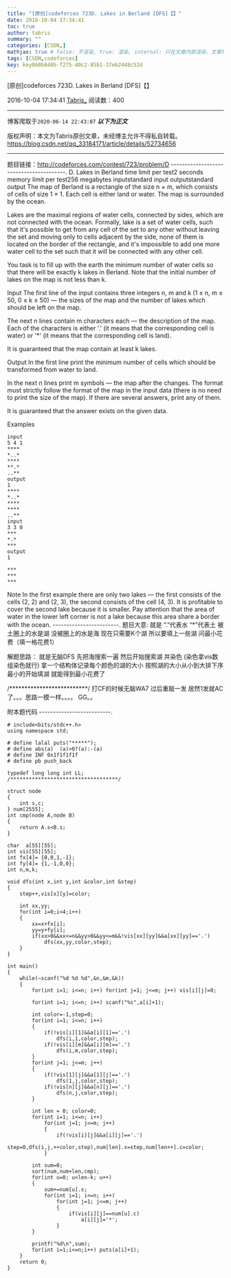 ```yaml
---
title: "[原创]codeforces 723D. Lakes in Berland [DFS]【】"
date: 2016-10-04 17:34:41
toc: true
author: tabris
summary: ""
categories: [CSDN,]
mathjax: true # false: 不渲染, true: 渲染, internal: 只在文章内部渲染，文章列表中不渲染
tags: [CSDN,codeforces]
key: key860b840b-f275-40c2-85b1-37eb2448c52d
---
```


[原创]codeforces 723D. Lakes in Berland [DFS]【】

2016-10-04 17:34:41  [Tabris_](https://me.csdn.net/qq_33184171) 阅读数：400

---

博客爬取于`2020-06-14 22:43:07`
***以下为正文***

版权声明：本文为Tabris原创文章，未经博主允许不得私自转载。
https://blog.csdn.net/qq_33184171/article/details/52734656

<!-- more -->

---

题目链接：http://codeforces.com/contest/723/problem/D
----------------------------------------.
D. Lakes in Berland
time limit per test2 seconds
memory limit per test256 megabytes
inputstandard input
outputstandard output
The map of Berland is a rectangle of the size n × m, which consists of cells of size 1 × 1. Each cell is either land or water. The map is surrounded by the ocean.

Lakes are the maximal regions of water cells, connected by sides, which are not connected with the ocean. Formally, lake is a set of water cells, such that it's possible to get from any cell of the set to any other without leaving the set and moving only to cells adjacent by the side, none of them is located on the border of the rectangle, and it's impossible to add one more water cell to the set such that it will be connected with any other cell.

You task is to fill up with the earth the minimum number of water cells so that there will be exactly k lakes in Berland. Note that the initial number of lakes on the map is not less than k.

Input
The first line of the input contains three integers n, m and k (1 ≤ n, m ≤ 50, 0 ≤ k ≤ 50) — the sizes of the map and the number of lakes which should be left on the map.

The next n lines contain m characters each — the description of the map. Each of the characters is either '.' (it means that the corresponding cell is water) or '*' (it means that the corresponding cell is land).

It is guaranteed that the map contain at least k lakes.

Output
In the first line print the minimum number of cells which should be transformed from water to land.

In the next n lines print m symbols — the map after the changes. The format must strictly follow the format of the map in the input data (there is no need to print the size of the map). If there are several answers, print any of them.

It is guaranteed that the answer exists on the given data.

Examples
```
input
5 4 1
****
*..*
****
**.*
..**
output
1
****
*..*
****
****
..**
input
3 3 0
***
*.*
***
output
1

***
***
***
```
Note
In the first example there are only two lakes — the first consists of the cells (2, 2) and (2, 3), the second consists of the cell (4, 3). It is profitable to cover the second lake because it is smaller. Pay attention that the area of water in the lower left corner is not a lake because this area share a border with the ocean.
------------------------.
题目大意:
就是  “.”代表水  “*”代表土
被土圈上的水是湖 没被圈上的水是海
现在只需要K个湖 所以要填上一些湖 问最小花费（填一格花费1）

解题思路：
就是无脑DFS
先把海搜索一遍 然后开始搜索湖 并染色 (染色拿vis数组染色就行)
拿一个结构体记录每个颜色的湖的大小 按照湖的大小从小到大排下序  最小的开始填湖 就能得到最小花费了


/**************************/
打CF的时候无脑WA7   过后重敲一发 居然1发就AC了。。。思路一模一样。。。。  GG。。

附本题代码
--------------------------.
```
# include<bits/stdc++.h>
using namespace std;

# define lalal puts("*****");
# define abs(a)  (a)>0?(a):-(a)
# define INF 0x1f1f1f1f
# define pb push_back

typedef long long int LL;
/***********************************/

struct node
{
    int s,c;
} num[2555];
int cmp(node A,node B)
{
    return A.s<B.s;
}

char  a[55][55];
int vis[55][55];
int fx[4]= {0,0,1,-1};
int fy[4]= {1,-1,0,0};
int n,m,k;

void dfs(int x,int y,int &color,int &step)
{
    step++,vis[x][y]=color;

    int xx,yy;
    for(int i=0;i<4;i++)
    {
        xx=x+fx[i];
        yy=y+fy[i];
        if(xx>0&&xx<=n&&yy>0&&yy<=m&&!vis[xx][yy]&&a[xx][yy]=='.')
            dfs(xx,yy,color,step);
    }
}

int main()
{
    while(~scanf("%d %d %d",&n,&m,&k))
    {
        for(int i=1; i<=n; i++) for(int j=1; j<=m; j++) vis[i][j]=0;

        for(int i=1; i<=n; i++) scanf("%s",a[i]+1);

        int color=-1,step=0;
        for(int i=1; i<=n; i++)
        {
            if(!vis[i][1]&&a[i][1]=='.')
                dfs(i,1,color,step);
            if(!vis[i][m]&&a[i][m]=='.')
                dfs(i,m,color,step);
        }
        for(int j=1; j<=m; j++)
        {
            if(!vis[1][j]&&a[1][j]=='.')
                dfs(1,j,color,step);
            if(!vis[n][j]&&a[n][j]=='.')
                dfs(n,j,color,step);
        }

        int len = 0; color=0;
        for(int i=1; i<=n; i++)
            for(int j=1; j<=m; j++)
            {
                if(!vis[i][j]&&a[i][j]=='.')
                    step=0,dfs(i,j,++color,step),num[len].s=step,num[len++].c=color;
            }

        int sum=0;
        sort(num,num+len,cmp);
        for(int u=0; u<len-k; u++)
        {
            sum+=num[u].s;
            for(int i=1; i<=n; i++)
                for(int j=1; j<=m; j++)
                {
                    if(vis[i][j]==num[u].c)
                        a[i][j]='*';
                }
        }

        printf("%d\n",sum);
        for(int i=1;i<=n;i++) puts(a[i]+1);
    }
    return 0;
}

```
